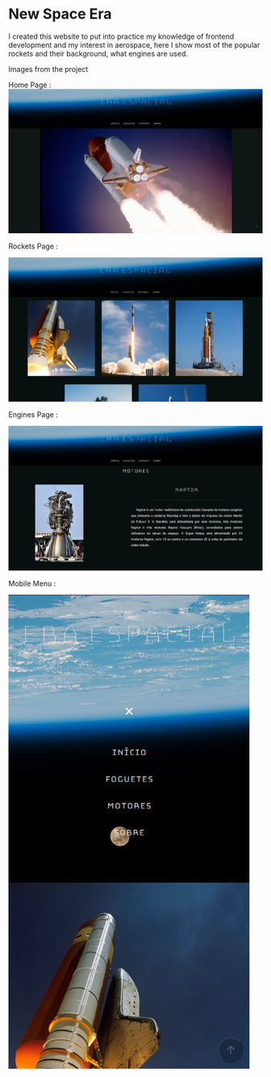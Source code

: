# New Space Era
I created this website to put into practice my knowledge of frontend development and my interest in aerospace, here I show most of the popular rockets and their background, what engines are used.


Images from the project

Home Page :
![Home](/images/home.png)

Rockets Page : 

![Rockets](/images/rockets.png)

Engines Page : 

![Engines](/images/engines.png)

Mobile Menu : 

![MobileMenu](/images/mobile-version.png)
